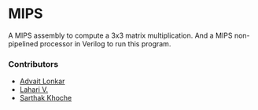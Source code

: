 # MIPS

A MIPS assembly to compute a 3x3 matrix multiplication. And a MIPS non-pipelined processor in Verilog to run this program.

### Contributors

- [Advait Lonkar](https://github.com/advait-l/)
- [Lahari V.](https://github.com/Lahari-5139/)
- [Sarthak Khoche](https://github.com/SarthakKhoche/)
